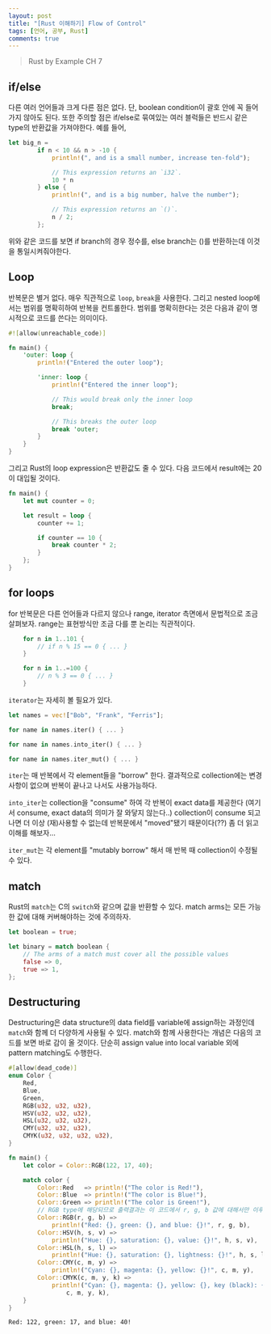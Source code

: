 ```yaml
---
layout: post
title: "[Rust 이해하기] Flow of Control"
tags: [언어, 공부, Rust]
comments: true
---
```


> Rust by Example CH 7  

## if/else  
다른 여러 언어들과 크게 다른 점은 없다. 단, boolean condition이 괄호 안에 꼭 들어가지 않아도 된다. 또한 주의할 점은 if/else로 묶여있는 여러 블럭들은 반드시 같은 type의 반환값을 가져야한다. 예를 들어,  
~~~rust
let big_n =
        if n < 10 && n > -10 {
            println!(", and is a small number, increase ten-fold");

            // This expression returns an `i32`.
            10 * n
        } else {
            println!(", and is a big number, halve the number");

            // This expression returns an `()`.
            n / 2;
        };
~~~
위와 같은 코드를 보면 if branch의 경우 정수를, else branch는 ()를 반환하는데 이것을 통일시켜줘야한다.  

## Loop  
반복문은 별거 없다. 매우 직관적으로 `loop`, `break`을 사용한다. 그리고 nested loop에서는 범위를 명확히하여 반복을 컨트롤한다. 범위를 명확히한다는 것은 다음과 같이 명시적으로 코드를 쓴다는 의미이다.  
~~~rust
#![allow(unreachable_code)]

fn main() {
    'outer: loop {
        println!("Entered the outer loop");

        'inner: loop {
            println!("Entered the inner loop");

            // This would break only the inner loop
            break;

            // This breaks the outer loop
            break 'outer;
        }
    }
}
~~~

그리고 Rust의 loop expression은 반환값도 줄 수 있다. 다음 코드에서 result에는 20이 대입될 것이다.  
~~~rust
fn main() {
    let mut counter = 0;

    let result = loop {
        counter += 1;

        if counter == 10 {
            break counter * 2;
        }
    };
}
~~~

## for loops  
for 반복문은 다른 언어들과 다르지 않으나 range, iterator 측면에서 문법적으로 조금 살펴보자. range는 표현방식만 조금 다를 뿐 논리는 직관적이다.  
~~~rust
    for n in 1..101 {
        // if n % 15 == 0 { ... }
    }

    for n in 1..=100 {
        // n % 3 == 0 { ... }
    }
~~~

`iterator`는 자세히 볼 필요가 있다.  
~~~rust
let names = vec!["Bob", "Frank", "Ferris"];

for name in names.iter() { ... }

for name in names.into_iter() { ... }

for name in names.iter_mut() { ... }
~~~
`iter`는 매 반복에서 각 element들을 "borrow" 한다. 결과적으로 collection에는 변경사항이 없으며 반복이 끝나고 나서도 사용가능하다.  

`into_iter`는 collection을 "consume" 하여 각 반복이 exact data를 제공한다 (여기서 consume, exact data의 의미가 잘 와닿지 않는다..) collection이 consume 되고나면 더 이상 (재)사용할 수 없는데 반복문에서 "moved"됐기 때문이다(??) 좀 더 읽고 이해를 해보자...  

`iter_mut`는 각 element를 "mutably borrow" 해서 매 반복 때 collection이 수정될 수 있다.  

## match  
Rust의 `match`는 C의 `switch`와 같으며 값을 반환할 수 있다. match arms는 모든 가능한 값에 대해 커버해야하는 것에 주의하자.  
~~~rust
let boolean = true;

let binary = match boolean {
    // The arms of a match must cover all the possible values
    false => 0,
    true => 1,
};
~~~

## Destructuring  
Destructuring은 data structure의 data field를 variable에 assign하는 과정인데 `match`와 함께 더 다양하게 사용될 수 있다. match와 함께 사용한다는 개념은 다음의 코드를 보면 바로 감이 올 것이다. 단순히 assign value into local variable 외에 pattern matching도 수행한다.  
~~~rust
#[allow(dead_code)]
enum Color {
    Red,
    Blue,
    Green,
    RGB(u32, u32, u32),
    HSV(u32, u32, u32),
    HSL(u32, u32, u32),
    CMY(u32, u32, u32),
    CMYK(u32, u32, u32, u32),
}

fn main() {
    let color = Color::RGB(122, 17, 40);

    match color {
        Color::Red   => println!("The color is Red!"),
        Color::Blue  => println!("The color is Blue!"),
        Color::Green => println!("The color is Green!"),
        // RGB type에 해당되므로 출력결과는 이 코드에서 r, g, b 값에 대해서만 이루어질 것이다. 다른 arms는 실행되지 않는다.
        Color::RGB(r, g, b) =>
            println!("Red: {}, green: {}, and blue: {}!", r, g, b),
        Color::HSV(h, s, v) =>
            println!("Hue: {}, saturation: {}, value: {}!", h, s, v),
        Color::HSL(h, s, l) =>
            println!("Hue: {}, saturation: {}, lightness: {}!", h, s, l),
        Color::CMY(c, m, y) =>
            println!("Cyan: {}, magenta: {}, yellow: {}!", c, m, y),
        Color::CMYK(c, m, y, k) =>
            println!("Cyan: {}, magenta: {}, yellow: {}, key (black): {}!",
                c, m, y, k),
    }
}
~~~
~~~
Red: 122, green: 17, and blue: 40!
~~~